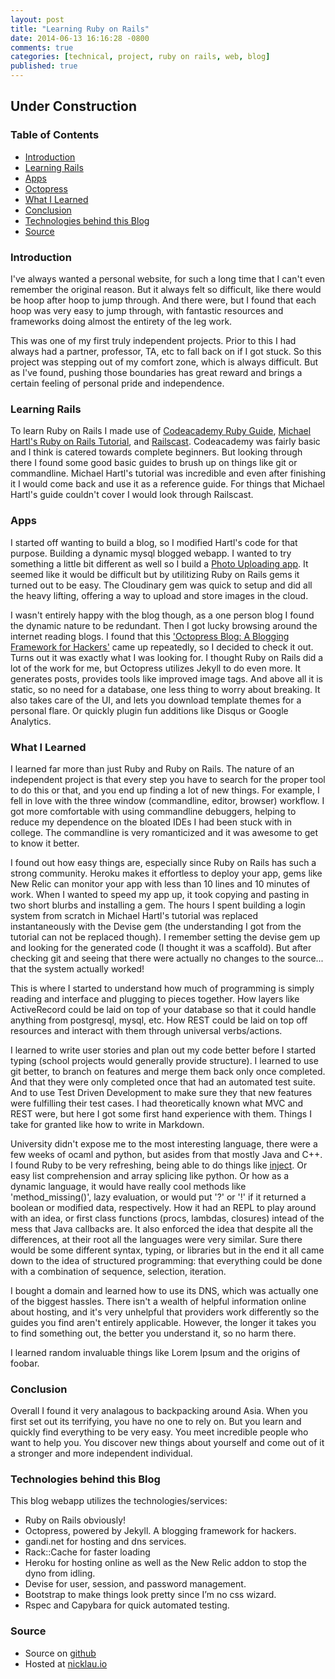 ```yaml
---
layout: post
title: "Learning Ruby on Rails"
date: 2014-06-13 16:16:28 -0800
comments: true
categories: [technical, project, ruby on rails, web, blog]
published: true
---
```


## Under Construction

### Table of Contents

* [Introduction](#introduction)
* [Learning Rails](#learningrails)
* [Apps](#apps)
* [Octopress](#octopress)
* [What I Learned](#whatilearned)
* [Conclusion](#conclusion)
* [Technologies behind this Blog](#technologies)
* [Source](#source)


<a name="introduction"></a>
### Introduction

I've always wanted a personal website, for such a long time that I can't even remember the original reason. But it always felt so difficult, like there would be hoop after hoop to jump through. And there were, but I found that each hoop was very easy to jump through, with fantastic resources and frameworks doing almost the entirety of the leg work.

This was one of my first truly independent projects. Prior to this I had always had a partner, professor, TA, etc to fall back on if I got stuck. So this project was stepping out of my comfort zone, which is always difficult. But as I've found, pushing those boundaries has great reward and brings a certain feeling of personal pride and independence.

<a name="learningrails"></a>
### Learning Rails

To learn Ruby on Rails I made use of [Codeacademy Ruby Guide](https://www.codecademy.com/learn/ruby), [Michael Hartl's Ruby on Rails Tutorial](http://ruby.railstutorial.org/), and [Railscast](http://railscasts.com/). Codeacademy was fairly basic and I think is catered towards complete beginners. But looking through there I found some good basic guides to brush up on things like git or commandline. Michael Hartl's tutorial was incredible and even after finishing it I would come back and use it as a reference guide. For things that Michael Hartl's guide couldn't cover I would look through Railscast.

<a name="apps"></a>
### Apps

I started off wanting to build a blog, so I modified Hartl's code for that purpose. Building a dynamic mysql blogged webapp. I wanted to try something a little bit different as well so I build a [Photo Uploading app](upload-app.nicklau.io/). It seemed like it would be difficult but by utilitizing Ruby on Rails gems it turned out to be easy. The Cloudinary gem was quick to setup and did all the heavy lifting, offering a way to upload and store images in the cloud.

I wasn't entirely happy with the blog though, as a one person blog I found the dynamic nature to be redundant. Then I got lucky browsing around the internet reading blogs. I found that this ['Octopress Blog: A Blogging Framework for Hackers'](http://octopress.org/docs/setup/) came up repeatedly, so I decided to check it out. Turns out it was exactly what I was looking for. I thought Ruby on Rails did a lot of the work for me, but Octopress utilizes Jekyll to do even more. It generates posts, provides tools like improved image tags. And above all it is static, so no need for a database, one less thing to worry about breaking. It also takes care of the UI, and lets you download template themes for a personal flare. Or quickly plugin fun additions like Disqus or Google Analytics.

<a name="whatilearned"></a>
### What I Learned

I learned far more than just Ruby and Ruby on Rails. The nature of an independent project is that every step you have to search for the proper tool to do this or that, and you end up finding a lot of new things. For example, I fell in love with the three window (commandline, editor, browser) workflow. I got more comfortable with using commandline debuggers, helping to reduce my dependence on the bloated IDEs I had been stuck with in college. The commandline is very romanticized and it was awesome to get to know it better.

I found out how easy things are, especially since Ruby on Rails has such a strong community. Heroku makes it effortless to deploy your app, gems like New Relic can monitor your app with less than 10 lines and 10 minutes of work. When I wanted to speed my app up, it took copying and pasting in two short blurbs and installing a gem. The hours I spent building a login system from scratch in Michael Hartl's tutorial was replaced instantaneously with the Devise gem (the understanding I got from the tutorial can not be replaced though). I remember setting the devise gem up and looking for the generated code (I thought it was a scaffold). But after checking git and seeing that there were actually no changes to the source... that the system actually worked! 

This is where I started to understand how much of programming is simply reading and interface and plugging to pieces together. How layers like ActiveRecord could be laid on top of your database so that it could handle anything from postgresql, mysql, etc. How REST could be laid on top off resources and interact with them through universal verbs/actions. 

I learned to write user stories and plan out my code better before I started typing (school projects would generally provide structure). I learned to use git better, to branch on features and merge them back only once completed. And that they were only completed once that had an automated test suite. And to use Test Driven Development to make sure they that new features were fulfilling their test cases. I had theoretically known what MVC and REST were, but here I got some first hand experience with them. Things I take for granted like how to write in Markdown.

University didn't expose me to the most interesting language, there were a few weeks of ocaml and python, but asides from that mostly Java and C++. I found Ruby to be very refreshing, being able to do things like 
[inject](http://blog.jayfields.com/2008/03/ruby-inject.html). Or easy list comprehension and array splicing like python. Or how as a dynamic language, it would have really cool methods like 'method_missing()', lazy evaluation, or would put '?' or '!' if it returned a boolean or modified data, respectively. How it had an REPL to play around with an idea, or first class functions (procs, lambdas, closures) intead of the mess that Java callbacks are. It also enforced the idea that despite all the differences, at their root all the languages were very similar. Sure there would be some different syntax, typing, or libraries but in the end it all came down to the idea of structured programming: that everything could be done with a combination of sequence, selection, iteration.

I bought a domain and learned how to use its DNS, which was actually one of the biggest hassles. There isn't a wealth of helpful information online about hosting, and it's very unhelpful that providers work differently so the guides you find aren't entirely applicable. However, the longer it takes you to find something out, the better you understand it, so no harm there.

I learned random invaluable things like Lorem Ipsum and the origins of foobar.

<a name="conclusion"></a>
### Conclusion

Overall I found it very analagous to backpacking around Asia. When you first set out its terrifying, you have no one to rely on. But you learn and quickly find everything to be very easy. You meet incredible people who want to help you. You discover new things about yourself and come out of it a stronger and more independent individual.

<a name="technologies"></a>
### Technologies behind this Blog

This blog webapp utilizes the technologies/services:

* Ruby on Rails obviously!
* Octopress, powered by Jekyll. A blogging framework for hackers.
* gandi.net for hosting and dns services.
* Rack::Cache for faster loading
* Heroku for hosting online as well as the New Relic addon to stop the dyno from idling.
* Devise for user, session, and password management.
* Bootstrap to make things look pretty since I’m no css wizard.
* Rspec and Capybara for quick automated testing.

<a name="source"></a>
### Source

* Source on [github](https://github.com/nmlau/octopress)
* Hosted at [nicklau.io](http://www.nicklau.io/)
